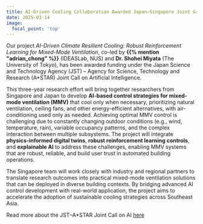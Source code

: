 ```yaml
---
title: AI-Driven Cooling Collaboration Awarded Japan–Singapore Joint Grant
date: 2025-03-14
image:
  focal_point: 'top'
---
```


Our project *AI-Driven Climate Resilient Cooling: Robust Reinforcement Learning for Mixed-Mode Ventilation*, co-led by **{{% mention "adrian_chong" %}}** (IDEASLab, NUS) and **Dr. Shohei Miyata** (The University of Tokyo), has been awarded funding under the Japan Science and Technology Agency (JST) – Agency for Science, Technology and Research (A*STAR) Joint Call on Artificial Intelligence.

<!--more-->

This three-year research effort will bring together researchers from Singapore and Japan to develop **AI-based control strategies for mixed-mode ventilation (MMV)** that cool only when necessary, prioritizing natural ventilation, ceiling fans, and other energy-efficient alternatives, with air-conditioning used only as needed. Achieving optimal MMV control is challenging due to constantly changing outdoor conditions (e.g., wind, temperature, rain), variable occupancy patterns, and the complex interaction between multiple subsystems. The project will integrate **physics-informed digital twins**, **robust reinforcement learning controls**, and **explainable AI** to address these challenges, enabling MMV systems that are robust, reliable, and build user trust in automated building operations.

The Singapore team will work closely with industry and regional partners to translate research outcomes into practical mixed-mode ventilation solutions that can be deployed in diverse building contexts. By bridging advanced AI control development with real-world application, the project aims to accelerate the adoption of sustainable cooling strategies across Southeast Asia.

Read more about the JST–A*STAR Joint Call on AI [here](https://www.a-star.edu.sg/Research/funding-opportunities/japan-singapore-joint-call-for-proposals--japan-science-and-technology-agency-(jst)-and-agency-for-science--technology-and-research-(a-star)-2024)
